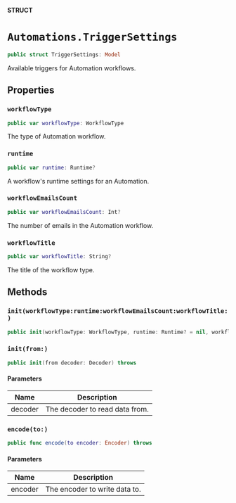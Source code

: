 **STRUCT**

# `Automations.TriggerSettings`

```swift
public struct TriggerSettings: Model
```

Available triggers for Automation workflows.

## Properties
### `workflowType`

```swift
public var workflowType: WorkflowType
```

The type of Automation workflow.

### `runtime`

```swift
public var runtime: Runtime?
```

A workflow's runtime settings for an Automation.

### `workflowEmailsCount`

```swift
public var workflowEmailsCount: Int?
```

The number of emails in the Automation workflow.

### `workflowTitle`

```swift
public var workflowTitle: String?
```

The title of the workflow type.

## Methods
### `init(workflowType:runtime:workflowEmailsCount:workflowTitle:)`

```swift
public init(workflowType: WorkflowType, runtime: Runtime? = nil, workflowEmailsCount: Int? = nil, workflowTitle: String? = nil)
```

### `init(from:)`

```swift
public init(from decoder: Decoder) throws
```

#### Parameters

| Name | Description |
| ---- | ----------- |
| decoder | The decoder to read data from. |

### `encode(to:)`

```swift
public func encode(to encoder: Encoder) throws
```

#### Parameters

| Name | Description |
| ---- | ----------- |
| encoder | The encoder to write data to. |